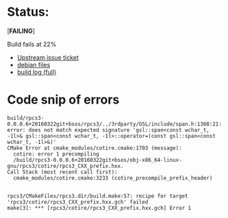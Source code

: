 # Status:

[**FAILING**]

Build fails at 22%

* [Upstream issue ticket](https://github.com/RPCS3/rpcs3/issues/1610#issuecomment-199855363)
* [debian files](https://github.com/ProfessorKaos64/LibreGeek-Packaging/tree/brewmaster/rpcs3/debian)
* [build log (full)](https://gist.github.com/ProfessorKaos64/4388f3d844d4cecacf70)

# Code snip of errors

```
build/rpcs3-0.0.0.6+20160322git+bsos/rpcs3/../3rdparty/GSL/include/span.h:1368:21: error: does not match expected signature 'gsl::span<const wchar_t, -1l>& gsl::span<const wchar_t, -1l>::operator=(const gsl::span<const wchar_t, -1l>&)'
CMake Error at cmake_modules/cotire.cmake:1703 (message):
  cotire: error 1 precompiling
  /build/rpcs3-0.0.0.6+20160322git+bsos/obj-x86_64-linux-gnu/rpcs3/cotire/rpcs3_CXX_prefix.hxx.
Call Stack (most recent call first):
  cmake_modules/cotire.cmake:3233 (cotire_precompile_prefix_header)


rpcs3/CMakeFiles/rpcs3.dir/build.make:57: recipe for target 'rpcs3/cotire/rpcs3_CXX_prefix.hxx.gch' failed
make[3]: *** [rpcs3/cotire/rpcs3_CXX_prefix.hxx.gch] Error 1
```
